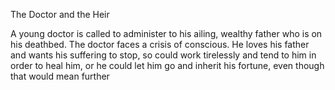 The Doctor and the Heir

A young doctor is called to administer to his ailing, wealthy father who is on his deathbed. The doctor faces a crisis of conscious. He loves his father and wants his suffering to stop, so could work tirelessly and tend to him in order to heal him, or he could let him go and inherit his fortune, even though that would mean further  